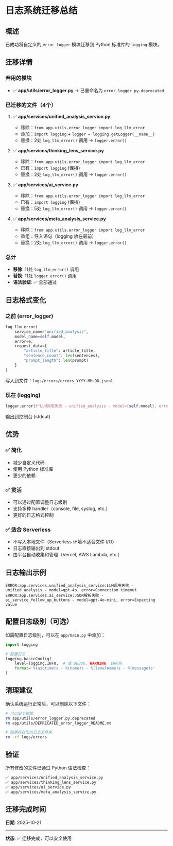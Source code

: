 # 日志系统迁移总结

## 概述

已成功将自定义的 `error_logger` 模块迁移到 Python 标准库的 `logging` 模块。

## 迁移详情

### 弃用的模块

- ✅ **app/utils/error_logger.py** → 已重命名为 `error_logger.py.deprecated`

### 已迁移的文件（4个）

1. ✅ **app/services/unified_analysis_service.py**
   - 移除：`from app.utils.error_logger import log_llm_error`
   - 添加：`import logging` + `logger = logging.getLogger(__name__)`
   - 替换：2处 `log_llm_error()` 调用 → `logger.error()`

2. ✅ **app/services/thinking_lens_service.py**
   - 移除：`from app.utils.error_logger import log_llm_error`
   - 已有：`import logging` (保持)
   - 替换：2处 `log_llm_error()` 调用 → `logger.error()`

3. ✅ **app/services/ai_service.py**
   - 移除：`from app.utils.error_logger import log_llm_error`
   - 已有：`import logging` (保持)
   - 替换：5处 `log_llm_error()` 调用 → `logger.error()`

4. ✅ **app/services/meta_analysis_service.py**
   - 移除：`from app.utils.error_logger import log_llm_error`
   - 重组：导入语句（logging 放在最前）
   - 替换：2处 `log_llm_error()` 调用 → `logger.error()`

### 总计

- **移除**: 11处 `log_llm_error()` 调用
- **替换**: 11处 `logger.error()` 调用
- **语法验证**: ✅ 全部通过

## 日志格式变化

### 之前 (error_logger)

```python
log_llm_error(
    service_name="unified_analysis",
    model_name=self.model,
    error=e,
    request_data={
        "article_title": article_title,
        "sentence_count": len(sentences),
        "prompt_length": len(prompt)
    }
)
```

写入到文件：`logs/errors/errors_YYYY-MM-DD.jsonl`

### 现在 (logging)

```python
logger.error(f"LLM调用失败 - unified_analysis - model={self.model}, error={e}")
```

输出到控制台 (stdout)

## 优势

### ✅ 简化
- 减少自定义代码
- 使用 Python 标准库
- 更少的依赖

### ✅ 灵活
- 可以通过配置调整日志级别
- 支持多种 handler（console, file, syslog, etc.）
- 更好的日志格式控制

### ✅ 适合 Serverless
- 不写入本地文件（Serverless 环境不适合文件 I/O）
- 日志直接输出到 stdout
- 由平台自动收集和管理（Vercel, AWS Lambda, etc.）

## 日志输出示例

```
ERROR:app.services.unified_analysis_service:LLM调用失败 - unified_analysis - model=gpt-4o, error=Connection timeout
ERROR:app.services.ai_service:JSON解析失败 - ai_service_follow_up_buttons - model=gpt-4o-mini, error=Expecting value
```

## 配置日志级别（可选）

如需配置日志级别，可以在 `app/main.py` 中添加：

```python
import logging

# 配置日志
logging.basicConfig(
    level=logging.INFO,  # 或 DEBUG, WARNING, ERROR
    format='%(asctime)s - %(name)s - %(levelname)s - %(message)s'
)
```

## 清理建议

确认系统运行正常后，可以删除以下文件：

```bash
# 可以安全删除
rm app/utils/error_logger.py.deprecated
rm app/utils/DEPRECATED_error_logger_README.md

# 如果存在旧的日志文件夹
rm -rf logs/errors
```

## 验证

所有修改的文件已通过 Python 语法检查：

```bash
✅ app/services/unified_analysis_service.py
✅ app/services/thinking_lens_service.py
✅ app/services/ai_service.py
✅ app/services/meta_analysis_service.py
```

## 迁移完成时间

**日期**: 2025-10-21

---

**状态**: ✅ 迁移完成，可以安全使用
